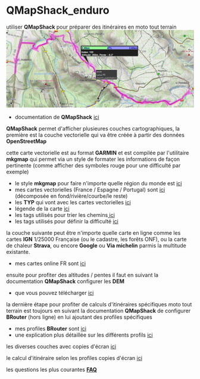 # QMapShack_enduro
utiliser **QMapShack** pour préparer des itinéraires en moto tout terrain
![](https://github.com/cricri-du-lauragais/QMapShack_enduro/blob/main/screenshots/legende/logo.png)
- documentation de **QMapShack** [ici](https://github.com/Maproom/qmapshack/wiki/DocQuickStartFrench)

**QMapShack** permet d'afficher plusieures couches cartographiques, la première est la couche vectorielle qui va être créée à partir des données **OpenStreetMap**

cette carte vectorielle est au format **GARMIN** et est compilée par l'utilitaire **mkgmap** qui permet via un style de formater les informations de façon pertinente (comme afficher des symboles rouge pour une difficulté par exemple)
- le style **mkgmap** pour faire n'importe quelle région du monde est [ici](https://github.com/cricri-du-lauragais/QMapShack_enduro/tree/main/mkgmap/style/qmapshack)
- mes cartes vectorielles (France / Espagne / Portugal) sont [ici](https://drive.google.com/drive/folders/1u9BwlJgjlj6ju5V3EXWNfKZ7py4GAkeK?usp=sharing) (décomposée en fond/rivière/courbe/le reste)
- les **TYP** qui vont avec les cartes vectorielles [ici](https://github.com/cricri-du-lauragais/QMapShack_enduro/tree/main/vector_maps/TYP)
- légende de la carte [ici](https://github.com/cricri-du-lauragais/QMapShack_enduro/blob/main/Legend.md)
- les tags utilisés pour trier les chemins[ ici](https://github.com/cricri-du-lauragais/QMapShack_enduro/blob/main/choix_chemins.md)
- les tags utilisés pour définir la difficulté [ici](https://github.com/cricri-du-lauragais/QMapShack_enduro/blob/main/difficult%C3%A9_chemins.md)

la couche suivante peut être n'importe quelle carte en ligne comme les cartes **IGN** 1/25000 Française (ou le cadastre, les forêts ONF), ou la carte de chaleur **Strava**, ou encore **Google** ou **Via michelin** parmis la multitude existante.
- mes cartes online FR sont [ici](https://github.com/cricri-du-lauragais/QMapShack_enduro/tree/main/online%20maps)

ensuite pour profiter des altitudes / pentes il faut en suivant la documentation **QMapShack** configurer les **DEM**
- que vous pouvez télécharger [ici](https://www.viewfinderpanoramas.org/Coverage%20map%20viewfinderpanoramas_org3.htm)

la dernière étape pour profiter de calculs d'itinéraires spécifiques moto tout terrain est toujours en suivant la documentation **QMapShack** de configurer **BRouter** (hors ligne) en lui ajoutant des profiles spécifiques
- mes profiles **BRouter** sont [ici](https://github.com/cricri-du-lauragais/QMapShack_enduro/tree/main/BRouter/profiles2)
- une explication plus détaillée sur les différents profils [ici](https://github.com/cricri-du-lauragais/QMapShack_enduro/blob/main/BRouter_profiles.md)

les diverses couches avec copies d'écran [ici](https://github.com/cricri-du-lauragais/QMapShack_enduro/blob/main/calques.md)

le calcul d'itinéraire selon les profiles copies d'écran [ici](https://github.com/cricri-du-lauragais/QMapShack_enduro/blob/main/BRouter_screenshots.md)

les questions les plus courantes [**FAQ**](https://github.com/cricri-du-lauragais/QMapShack_enduro/blob/main/FAQ.md)
